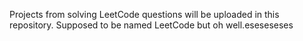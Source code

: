 Projects from solving LeetCode questions will be uploaded in this repository. Supposed to be named LeetCode but oh well.eseseseses